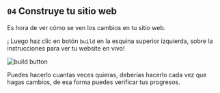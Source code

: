 ## `04` Construye tu sitio web

Es hora de ver cómo se ven los cambios en tu sitio web.

¡ Luego haz clic en botón `build` en la esquina superior izquierda, sobre la instrucciones para ver tu website en vivo! 

![build button](https://github.com/breatheco-de/exercise-postcard/blob/learnpack/.learn/assets/build.png?raw=true) 


Puedes hacerlo cuantas veces quieras, deberías hacerlo cada vez que hagas cambios, de esa forma puedes verificar tus progresos.